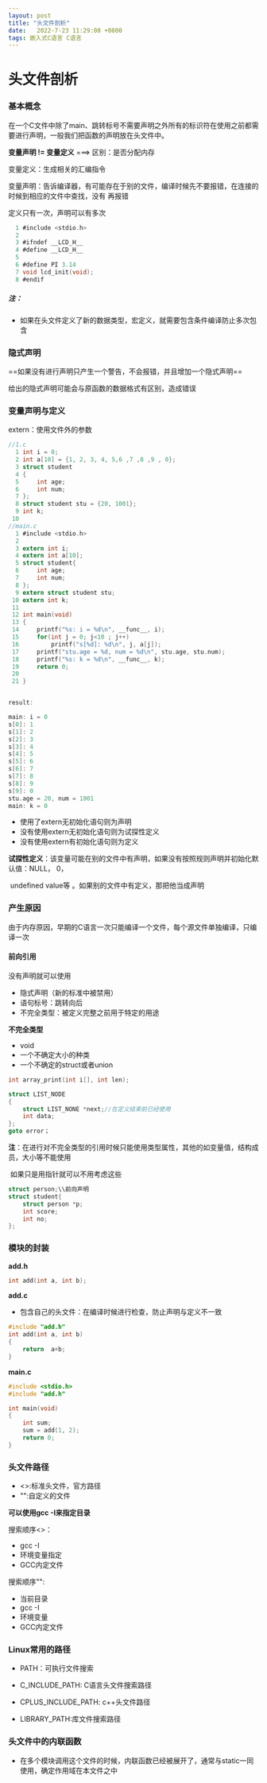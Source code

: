 ```yaml
---
layout: post
title: "头文件剖析" 
date:   2022-7-23 11:29:08 +0800
tags: 嵌入式C语言 C语言
---
```


# 头文件剖析

### 基本概念

​		在一个C文件中除了main、跳转标号不需要声明之外所有的标识符在使用之前都需要进行声明，一般我们把函数的声明放在头文件中。

**变量声明        !=       变量定义**     ===> 区别：是否分配内存

变量定义：生成相关的汇编指令

变量声明：告诉编译器，有可能存在于别的文件，编译时候先不要报错，在连接的时候到相应的文件中查找，没有					再报错

定义只有一次，声明可以有多次



```C
  1 #include <stdio.h>                                                                    
  2 
  3 #ifndef __LCD_H__
  4 #define __LCD_H__
  5 
  6 #define PI 3.14
  7 void lcd_init(void);
  8 #endif

```

##### 注：

+ 如果在头文件定义了新的数据类型，宏定义，就需要包含条件编译防止多次包含

### 隐式声明

==如果没有进行声明只产生一个警告，不会报错，并且增加一个隐式声明==

给出的隐式声明可能会与原函数的数据格式有区别，造成错误



### 变量声明与定义

extern：使用文件外的参数

```C
//1.c
  1 int i = 0;                                                                            
  2 int a[10] = {1, 2, 3, 4, 5,6 ,7 ,8 ,9 , 0};
  3 struct student
  4 {
  5     int age;
  6     int num;
  7 };
  8 struct student stu = {20, 1001};
  9 int k;
 10 
//main.c
  1 #include <stdio.h>                                       
  2 
  3 extern int i;
  4 extern int a[10];
  5 struct student{
  6     int age;
  7     int num;
  8 };
  9 extern struct student stu;
 10 extern int k;
 11 
 12 int main(void)
 13 {
 14     printf("%s: i = %d\n", __func__, i);
 15     for(int j = 0; j<10 ; j++)
 16         printf("s[%d]: %d\n", j, a[j]);
 17     printf("stu.age = %d, num = %d\n", stu.age, stu.num);
 18     printf("%s: k = %d\n", __func__, k);
 19     return 0;
 20 
 21 }


result: 

main: i = 0
s[0]: 1
s[1]: 2
s[2]: 3
s[3]: 4
s[4]: 5
s[5]: 6
s[6]: 7
s[7]: 8
s[8]: 9
s[9]: 0
stu.age = 20, num = 1001
main: k = 0

```





+ 使用了extern无初始化语句则为声明
+ 没有使用extern无初始化语句则为试探性定义
+ 没有使用extern有初始化语句则为定义



**试探性定义**：该变量可能在别的文件中有声明，如果没有按照规则声明并初始化默认值：NULL， 0，

​						 undefined value等 。如果别的文件中有定义，那把他当成声明



### 产生原因

​		由于内存原因，早期的C语言一次只能编译一个文件，每个源文件单独编译，只编译一次

#### 前向引用

没有声明就可以使用

+ 隐式声明（新的标准中被禁用）
+ 语句标号：跳转向后
+ 不完全类型：被定义完整之前用于特定的用途

**不完全类型**

+ void
+ 一个不确定大小的种类
+ 一个不确定的struct或者union

```C
int array_print(int i[], int len);

struct LIST_NODE
{
    struct LIST_NONE *next;//在定义结束前已经使用
    int data;
};
goto error；
```

**注**：在进行对不完全类型的引用时候只能使用类型属性，其他的如变量值，结构成员，大小等不能使用

​		如果只是用指针就可以不用考虑这些

```C
struct person;\\前向声明
struct student{
    struct person *p;
    int score;
    int no;
};
```

### 模块的封装

**add.h**

```C
int add(int a, int b);
```

**add.c**

+ 包含自己的头文件：在编译时候进行检查，防止声明与定义不一致

```C
#include "add.h"
int add(int a, int b)
{
    return 	a+b;
}
```

**main.c**

```C
#include <stdio.h>
#include "add.h"

int main(void)
{
    int sum;
    sum = add(1, 2);
    return 0;
}
```



### 头文件路径

+ <>:标准头文件，官方路径
+ "":自定义的文件

**可以使用gcc -I来指定目录**

搜索顺序<>：

+ gcc -I
+ 环境变量指定
+ GCC内定文件

搜索顺序"":

+ 当前目录
+ gcc -I
+ 环境变量
+ GCC内定文件



### Linux常用的路径

+ PATH：可执行文件搜索

+ C_INCLUDE_PATH: C语言头文件搜索路径

+ CPLUS_INCLUDE_PATH: c++头文件路径

+ LIBRARY_PATH:库文件搜索路径



### 头文件中的内联函数

+ 在多个模块调用这个文件的时候，内联函数已经被展开了，通常与static一同使用，确定作用域在本文件之中



